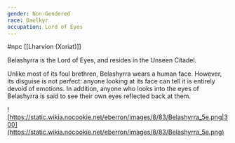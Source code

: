 ```yaml
---
gender: Non-Gendered
race: Daelkyr
occupation: Lord of Eyes
---
```

 #npc [[Lharvion (Xoriat)]]

Belashyrra is the Lord of Eyes, and resides in the Unseen Citadel.

Unlike most of its foul brethren, Belashyrra wears a human face. However, its disguise is not perfect: anyone looking at its face can tell it is entirely devoid of emotions. In addition, anyone who looks into the eyes of Belashyrra is said to see their own eyes reflected back at them.

![https://static.wikia.nocookie.net/eberron/images/8/83/Belashyrra_5e.png|300](https://static.wikia.nocookie.net/eberron/images/8/83/Belashyrra_5e.png)
